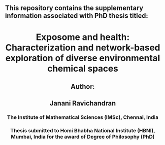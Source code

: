 <h2> This repository contains the supplementary information associated with PhD thesis titled: </h2>
<h1 align="center"> Exposome and health: Characterization and network-based exploration of diverse environmental chemical spaces </h1>

<h2 align="center"> Author:</h2> 
<h2 align="center"> Janani Ravichandran </h2>
<h3 align="center"> The Institute of Mathematical Sciences (IMSc), Chennai, India </h3> 
<h3 align="center"> Thesis submitted to Homi Bhabha National Institute (HBNI), Mumbai, India for the award of Degree of Philosophy (PhD) </h3>
